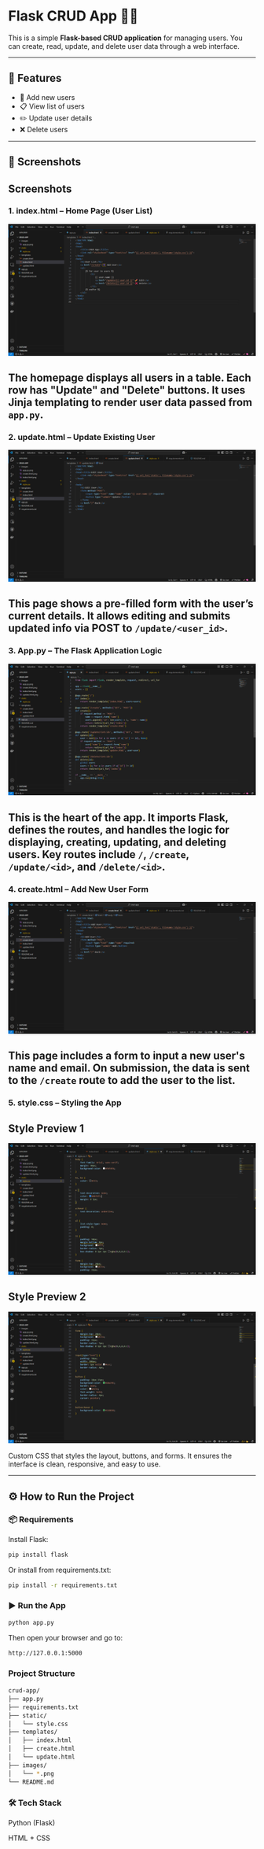 # Flask CRUD App 🧑‍💻

This is a simple **Flask-based CRUD application** for managing users. You can create, read, update, and delete user data through a web interface.

---

## 🚀 Features

- 📝 Add new users  
- 📋 View list of users  
- ✏️ Update user details  
- ❌ Delete users

---

## 📸 Screenshots

## Screenshots

### 1. index.html – Home Page (User List)
![Homepage](images/index.html.png)

The homepage displays all users in a table. Each row has "Update" and "Delete" buttons. It uses Jinja templating to render user data passed from `app.py`.
---

### 2. update.html – Update Existing User
![Update Page](images/update.html.png)

This page shows a pre-filled form with the user’s current details. It allows editing and submits updated info via POST to `/update/<user_id>`.
---

### 3. App.py – The Flask Application Logic
![App Py](images/app.py.png)

This is the heart of the app. It imports Flask, defines the routes, and handles the logic for displaying, creating, updating, and deleting users. Key routes include `/`, `/create`, `/update/<id>`, and `/delete/<id>`.
---

### 4.  create.html – Add New User Form
![Create Page](images/create.html.png)

This page includes a form to input a new user's name and email. On submission, the data is sent to the `/create` route to add the user to the list.
---

### 5.  style.css – Styling the App
## Style Preview 1
![Style CSS 1](images/style1.png)

## Style Preview 2
![Style CSS 2](images/style2.png)

Custom CSS that styles the layout, buttons, and forms. It ensures the interface is clean, responsive, and easy to use.


---

## ⚙️ How to Run the Project

### 📦 Requirements

Install Flask:
```bash
pip install flask
```
Or install from requirements.txt:
```bash
pip install -r requirements.txt
```

### ▶️ Run the App
```bash
python app.py
```
Then open your browser and go to:
```bash
http://127.0.0.1:5000
```
### Project Structure
```bash
crud-app/
├── app.py
├── requirements.txt
├── static/
│   └── style.css
├── templates/
│   ├── index.html
│   ├── create.html
│   └── update.html
├── images/
│   └── *.png
└── README.md
```
### 🛠 Tech Stack

Python (Flask)

HTML + CSS


